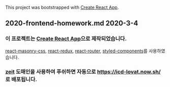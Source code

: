 This project was bootstrapped with [Create React App](https://github.com/facebook/create-react-app).

## 2020-frontend-homework.md 2020-3-4

### 이 프로젝트는 [Create React App](https://github.com/facebook/create-react-app)으로 제작되었습니다.

[react-masonry-css](https://github.com/paulcollett/react-masonry-css),
[react-redux](https://github.com/reduxjs/redux),
[react-router](https://reacttraining.com/react-router/web/guides/quick-start),
[styled-components](https://github.com/styled-components/styled-components)를 사용하였습니다.

### [zeit](https://zeit.co/) 도매인을 사용하여 푸쉬하면 자동으로 https://icd-lovat.now.sh/ 로 배포됩니다.
